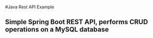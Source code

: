 #Java Rest API Example
## Simple Spring Boot REST API, performs CRUD operations on a MySQL database
